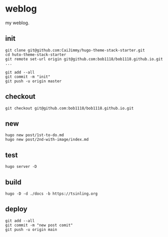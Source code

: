 # weblog

my weblog.

## init

```shell
git clone git@github.com:CaiJimmy/hugo-theme-stack-starter.git
cd huto-theme-stack-starter
git remote set-url origin git@github.com:bob1118/bob1118.github.io.git
...

git add --all
git commit -m "init"
git push -u origin master
```

## checkout

```shell
git checkout git@github.com:bob1118/bob1118.github.io.git

```

## new

```shell
hugo new post/1st-to-do.md
hugo new post/2nd-with-image/index.md
```

## test

```shell
hugo server -D
```

## build

```shell
hugo -D -d ./docs -b https://tsinling.org
```

## deploy

```shell
git add --all
git commit -m "new post comit"
git push -u origin main
```
